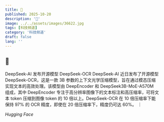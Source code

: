 ```yaml
---
title: 🤖
published: 2025-10-20
description: '🤖'
image: ../../assets/images/36622.jpg
tags: [科技频道]
category: '科技频道'
draft: false
lang: ''
---
```


## 🤖

DeepSeek-AI 发布开源模型 DeepSeek-OCR
DeepSeek-AI 近日发布了开源模型 DeepSeek-OCR，这是一款 3B 参数的上下文光学压缩模型，旨在通过模态压缩实现文本的高效处理。该模型由 DeepEncoder 和 DeepSeek3B-MoE-A570M 组成，其中 DeepEncoder 专注于高分辨率图像下的文本标注和高压缩率，可将文本 token 压缩到图像 token 的 10 倍以上。DeepSeek-OCR 在 10 倍压缩率下能保持 97% 的 OCR 精度，即使在 20 倍压缩率下，精度仍可达 60%。
｜

*Hugging Face*
